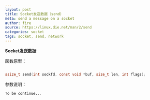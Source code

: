 ```yaml
---
layout: post
title: Socket发送数据（send）
meta: send a message on a socket
author: fire
source: https://linux.die.net/man/2/send
categories: socket 
tags: socket, send, network
---
```


**Socket发送数据**

函数原型：

```c

ssize_t send(int sockfd, const void *buf, size_t len, int flags);

```

参数说明：

~~~
To be continue...
~~~
